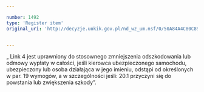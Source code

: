```yaml
---

number: 1492
type: 'Register item'
original_uri: 'http://decyzje.uokik.gov.pl/nd_wz_um.nsf/0/50A84A4C80C8956DC12574BA002F0709?OpenDocument'


---
```


„ Link 4 jest uprawniony do stosownego zmniejszenia odszkodowania lub odmowy wypłaty w całości, jeśli kierowca ubezpieczonego samochodu, ubezpieczony lub osoba działająca w jego imieniu, odstąpi od określonych w par. 19 wymogów, a w szczególności jeśli: 20.1 przyczyni się do powstania lub zwiększenia szkody”.
